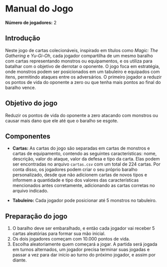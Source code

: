 # Manual do Jogo

**Número de jogadores:** 2

## Introdução
Neste jogo de cartas colecionáveis, inspirado em títulos como *Magic: The Gathering* e *Yu-Gi-Oh*, cada jogador compartilha de um mesmo baralho com cartas representando monstros ou equipamentos, e os utiliza para batalhar com o objetivo de derrotar o oponente. O jogo foca em estratégia, onde monstros podem ser posicionados em um tabuleiro e equipados com itens, permitindo ataques entre os adversários. O primeiro jogador a reduzir os pontos de vida do oponente a zero ou que tenha mais pontos ao final do baralho vence.

## Objetivo do jogo
Reduzir os pontos de vida do oponente a zero atacando com monstros ou causar mais dano que ele até que o baralho se esgote.

## Componentes

- **Cartas:** As cartas do jogo são separadas em cartas de monstros e cartas de equipamento, contendo as seguintes características: nome, descrição, valor do ataque, valor da defesa e tipo da carta. Elas podem ser encontradas no arquivo `cartas.csv` com um total de 224 cartas. Por conta disso, os jogadores podem criar o seu próprio baralho personalizado, desde que não adicionem cartas de novos tipos e informem a quantidade e tipo dos valores das características mencionados antes corretamente, adicionando as cartas corretas no arquivo indicado.
  
- **Tabuleiro:** Cada jogador pode posicionar até 5 monstros no tabuleiro.

## Preparação do jogo
1. O baralho deve ser embaralhado, e então cada jogador vai receber 5 cartas aleatórias para formar sua mão inicial.
2. Os dois jogadores começam com 10.000 pontos de vida.
3. Escolha aleatoriamente quem começará a jogar. A partida será jogada em turnos alternados, um jogador precisa terminar suas jogadas e passar a vez para dar início ao turno do próximo jogador, e assim por diante.
